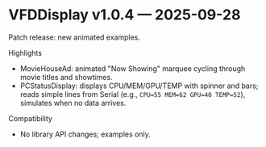 # VFDDisplay v1.0.4 — 2025-09-28

Patch release: new animated examples.

Highlights
- MovieHouseAd: animated "Now Showing" marquee cycling through movie titles and showtimes.
- PCStatusDisplay: displays CPU/MEM/GPU/TEMP with spinner and bars; reads simple lines from Serial (e.g., `CPU=55 MEM=62 GPU=40 TEMP=52`), simulates when no data arrives.

Compatibility
- No library API changes; examples only.

